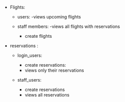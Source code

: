 - Flights: 
    + users:
        -views upcoming flights
    
    + staff members:
        -views all flights with reservations
        - create flights

- reservations :
    + login_users:
        - create reservations:
        - views only their reservations

    + staff_users:
        - create reservations
        - views all reservations
